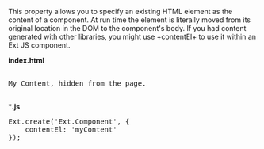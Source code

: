 This property allows you to specify an existing HTML element as the
content of a component. At run time the element is literally moved from its 
original location in the DOM to the component's body. If you had content 
generated with other libraries, you might use +contentEl+ 
to use it within an Ext JS component. 


**index.html**
<pre class="runnable html 90">
<div id="myContent" class="x-hidden">
My Content, hidden from the page.
</div>
</pre>

***.js**
<pre class="runnable 80 readonly">
Ext.create('Ext.Component', {
    contentEl: 'myContent'
});</div></pre>
